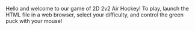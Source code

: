 Hello and welcome to our game of 2D 2v2 Air Hockey! To play, launch the HTML file in a web browser, select your difficulty, and control the green puck with your mouse!

